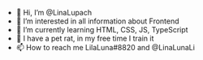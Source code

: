 - 👋 Hi, I’m @LinaLupach
- 👀 I’m interested in all information about Frontend
- 🌱 I’m currently learning HTML, CSS, JS, TypeScript
- 💞️ I have a pet rat, in my free time I train it
- 📫 How to reach me LilaLuna#8820 and @LinaLunaLi

<!---
LinaLupach/LinaLupach is a ✨ special ✨ repository because its `README.md` (this file) appears on your GitHub profile.
You can click the Preview link to take a look at your changes.
--->
